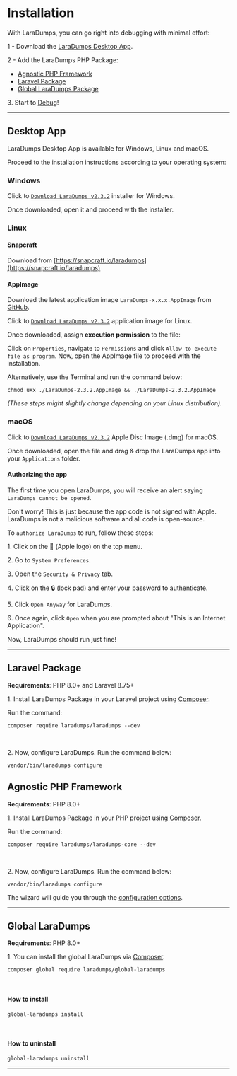 # Installation

With LaraDumps, you can go right into debugging with minimal effort:

1 - Download the [LaraDumps Desktop App](installation?id=desktop-app).

2 - Add the LaraDumps PHP Package:
   * [Agnostic PHP Framework](https://github.com/laradumps/laradumps-core) 
   * [Laravel Package](https://github.com/laradumps/laradumps)
   * [Global LaraDumps Package](https://github.com/laradumps/global-laradumps)

3․ Start to [Debug](../debug/usage.html)!

---

## Desktop App

LaraDumps Desktop App is available for Windows, Linux and macOS.

Proceed to the installation instructions according to your operating system:

<!--LaraDumpsVersion-->

### **Windows**

Click to [`Download LaraDumps v2.3.2`](https://github.com/laradumps/app/releases/download/v2.3.2/LaraDumps-Setup-2.3.2.exe) installer for Windows.

Once downloaded, open it and proceed with the installer.

### **Linux**

#### Snapcraft

Download from [https://snapcraft.io/laradumps](https://snapcraft.io/laradumps)

#### AppImage

Download the latest application image `LaraDumps-x.x.x.AppImage` from [GitHub](https://github.com/laradumps/app/releases).

Click to [`Download LaraDumps v2.3.2`](https://github.com/laradumps/app/releases/download/v2.3.2/LaraDumps-2.3.2.AppImage) application image for Linux.

Once downloaded, assign **execution permission** to the file:

Click on `Properties`, navigate to `Permissions` and click `Allow to execute file as program`. Now, open the AppImage file to proceed with the installation.

Alternatively, use the Terminal and run the command below:

```shell
chmod u+x ./LaraDumps-2.3.2.AppImage && ./LaraDumps-2.3.2.AppImage
```

*(These steps might slightly change depending on your Linux distribution).*

### **macOS**

Click to [`Download LaraDumps v2.3.2`](https://github.com/laradumps/app/releases/download/v2.3.2/LaraDumps-2.3.2-universal.dmg) Apple Disc Image (.dmg) for macOS.

Once downloaded, open the file and drag & drop the LaraDumps app into your `Applications` folder.

#### Authorizing the app

The first time you open LaraDumps, you will receive an alert saying `LaraDumps cannot be opened`.

Don't worry! This is just because the app code is not signed with Apple. LaraDumps is not a malicious software and all code is open-source.

To `authorize LaraDumps` to run, follow these steps:

1․ Click on the  (Apple logo) on the top menu.

2․ Go to `System Preferences`.

3․ Open the `Security & Privacy` tab.

4․ Click on the 🔒 (lock pad) and enter your password to authenticate.

5․ Click `Open Anyway` for LaraDumps.

6․ Once again, click `Open` when you are prompted about "This is an Internet Application".

Now, LaraDumps should run just fine!

<!--EndOfLaraDumpsVersion-->
---

## Laravel Package

**Requirements**: PHP 8.0+ and Laravel 8.75+

1․ Install LaraDumps Package in your Laravel project using [Composer](https://getcomposer.org).

Run the command:

```shell
composer require laradumps/laradumps --dev
```

<br/>

2․ Now, configure LaraDumps. Run the command below:

```shell
vendor/bin/laradumps configure
```

## Agnostic PHP Framework

**Requirements**: PHP 8.0+

1․ Install LaraDumps Package in your PHP project using [Composer](https://getcomposer.org).

Run the command:

```shell
composer require laradumps/laradumps-core --dev
```

<br/>

2․ Now, configure LaraDumps. Run the command below:

```shell
vendor/bin/laradumps configure
```
The wizard will guide you through the [configuration options](configuration.md).

---

## Global LaraDumps

**Requirements**: PHP 8.0+

1․ You can install the global LaraDumps via [Composer](https://getcomposer.org).

```shell
composer global require laradumps/global-laradumps
```

<br/>

#### How to install

```shell
global-laradumps install
```

<br/>
 
#### How to uninstall

```shell
global-laradumps uninstall
```

---
